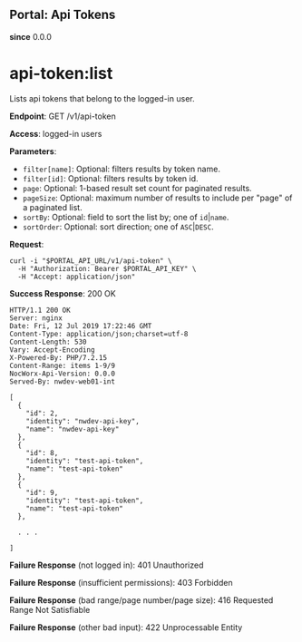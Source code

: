 Portal: Api Tokens
------------------

**since** 0.0.0

api-token:list
==============

Lists api tokens that belong to the logged-in user.

**Endpoint**:  GET /v1/api-token

**Access**: logged-in users

**Parameters**:
- `filter[name]`: Optional: filters results by token name.
- `filter[id]`: Optional: filters results by token id.
- `page`: Optional: 1-based result set count for paginated results.
- `pageSize`: Optional: maximum number of results to include per "page" of a paginated list.
- `sortBy`: Optional: field to sort the list by; one of `id`|`name`.
- `sortOrder`: Optional: sort direction; one of `ASC`|`DESC`.

**Request**:
```
curl -i "$PORTAL_API_URL/v1/api-token" \
  -H "Authorization: Bearer $PORTAL_API_KEY" \
  -H "Accept: application/json"
```

**Success Response**: 200 OK
```
HTTP/1.1 200 OK
Server: nginx
Date: Fri, 12 Jul 2019 17:22:46 GMT
Content-Type: application/json;charset=utf-8
Content-Length: 530
Vary: Accept-Encoding
X-Powered-By: PHP/7.2.15
Content-Range: items 1-9/9
NocWorx-Api-Version: 0.0.0
Served-By: nwdev-web01-int

[
  {
    "id": 2,
    "identity": "nwdev-api-key",
    "name": "nwdev-api-key"
  },
  {
    "id": 8,
    "identity": "test-api-token",
    "name": "test-api-token"
  },
  {
    "id": 9,
    "identity": "test-api-token",
    "name": "test-api-token"
  },

  . . .

]
```

**Failure Response** (not logged in): 401 Unauthorized

**Failure Response** (insufficient permissions): 403 Forbidden

**Failure Response** (bad range/page number/page size): 416 Requested Range Not Satisfiable

**Failure Response** (other bad input): 422 Unprocessable Entity
